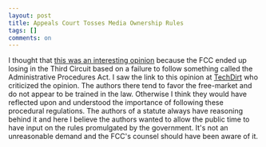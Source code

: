 ```yaml
---
layout: post
title: Appeals Court Tosses Media Ownership Rules
tags: []
comments: on
---
```

I thought that <a href="http://www.ca3.uscourts.gov/opinarch/083078p.pdf">this was an interesting opinion</a> because the FCC ended up losing in the Third Circuit based on a failure to follow something called the Administrative Procedures Act. I saw the link to this opinion at <a href="http://www.techdirt.com/articles/20110708/01535815006/appeals-court-tosses-fccs-media-ownership-rules.shtml">TechDirt</a> who criticized the opinion. The authors there tend to favor the free-market and do not appear to be trained in the law. Otherwise I think they would have reflected upon and understood the importance of following these procedural regulations. The authors of a statute always have reasoning behind it and here I believe the authors wanted to allow the public time to have input on the rules promulgated by the government. It's not an unreasonable demand and the FCC's counsel should have been aware of it.
